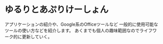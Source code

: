 # ゆるりとあぷりけーしょん
アプリケーションの紹介や、Google系のOfficeツールなど
一般的に使用可能なツールの使い方などを紹介します。
あくまでも個人の趣味範囲なのでライフワーク的に更新していく。

